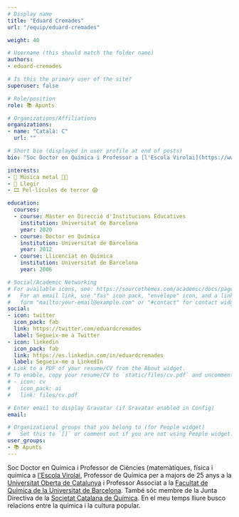 ```yaml
---
# Display name
title: "Eduard Cremades"
url: "/equip/eduard-cremades"

weight: 40

# Username (this should match the folder name)
authors:
- eduard-cremades

# Is this the primary user of the site?
superuser: false

# Role/position
role: 📚 Apunts

# Organizations/Affiliations
organizations:
- name: "Català: C"
  url: ""

# Short bio (displayed in user profile at end of posts)
bio: "Soc Doctor en Química i Professor a [l'Escola Virolai](https://www.virolai.com), a la [Universitat Oberta de Catalunya](https://www.uoc.edu/portal/es/index.html) i a la [Facultat de Química de la Universitat de Barcelona](https://www.ub.edu/portal/web/quimica)."

interests:
- 🎸 Música metal 🤘🏼
- 📖 Llegir
- 🎞️ Pel·lícules de terror 😱

education:
  courses:
  - course: Màster en Direcció d'Institucions Educatives
    institution: Universitat de Barcelona
    year: 2020 
  - course: Doctor en Química
    institution: Universitat de Barcelona
    year: 2012
  - course: Llicenciat en Química
    institution: Universitat de Barcelona
    year: 2006

# Social/Academic Networking
# For available icons, see: https://sourcethemes.com/academic/docs/page-builder/#icons
#   For an email link, use "fas" icon pack, "envelope" icon, and a link in the
#   form "mailto:your-email@example.com" or "#contact" for contact widget.
social:
- icon: twitter
  icon_pack: fab
  link: https://twitter.com/eduardcremades
  label: Segueix-me a Twitter
- icon: linkedin
  icon_pack: fab
  link: https://es.linkedin.com/in/eduardcremades
  label: Segueix-me a LinkedIn  
# Link to a PDF of your resume/CV from the About widget.
# To enable, copy your resume/CV to `static/files/cv.pdf` and uncomment the lines below.
# - icon: cv
#   icon_pack: ai
#   link: files/cv.pdf

# Enter email to display Gravatar (if Gravatar enabled in Config)
email:

# Organizational groups that you belong to (for People widget)
#   Set this to `[]` or comment out if you are not using People widget.
user_groups:
- 📚 Apunts
---
```


Soc Doctor en Química i Professor de Ciències (matemàtiques, física i química a [l'Escola Virolai](https://www.virolai.com), Professor de Química per a majors de 25 anys a la [Universitat Oberta de Catalunya](https://www.uoc.edu/portal/es/index.html) i Professor Associat a la [Facultat de Química de la Universitat de Barcelona](https://www.ub.edu/portal/web/quimica). També sóc membre de la Junta Directiva de la [Societat Catalana de Química](https://blogs.iec.cat/scq/). En el meu temps lliure busco relacions entre la química i la cultura popular.